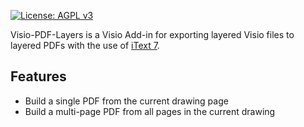 [![License: AGPL v3](https://img.shields.io/badge/License-AGPL%20v3-blue.svg)](https://www.gnu.org/licenses/agpl-3.0)

Visio-PDF-Layers is a Visio Add-in for exporting layered Visio files to layered PDFs with the use of [iText 7](https://itextpdf.com/).

## Features

- Build a single PDF from the current drawing page
- Build a multi-page PDF from all pages in the current drawing
